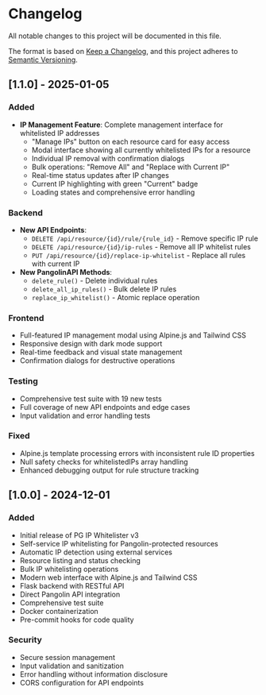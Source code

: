 # Changelog

All notable changes to this project will be documented in this file.

The format is based on [Keep a Changelog](https://keepachangelog.com/en/1.0.0/),
and this project adheres to [Semantic Versioning](https://semver.org/spec/v2.0.0.html).

## [1.1.0] - 2025-01-05

### Added
- **IP Management Feature**: Complete management interface for whitelisted IP addresses
  - "Manage IPs" button on each resource card for easy access
  - Modal interface showing all currently whitelisted IPs for a resource
  - Individual IP removal with confirmation dialogs
  - Bulk operations: "Remove All" and "Replace with Current IP" 
  - Real-time status updates after IP changes
  - Current IP highlighting with green "Current" badge
  - Loading states and comprehensive error handling

### Backend
- **New API Endpoints**:
  - `DELETE /api/resource/{id}/rule/{rule_id}` - Remove specific IP rule
  - `DELETE /api/resource/{id}/ip-rules` - Remove all IP whitelist rules
  - `PUT /api/resource/{id}/replace-ip-whitelist` - Replace all rules with current IP
- **New PangolinAPI Methods**:
  - `delete_rule()` - Delete individual rules
  - `delete_all_ip_rules()` - Bulk delete IP rules
  - `replace_ip_whitelist()` - Atomic replace operation

### Frontend  
- Full-featured IP management modal using Alpine.js and Tailwind CSS
- Responsive design with dark mode support
- Real-time feedback and visual state management
- Confirmation dialogs for destructive operations

### Testing
- Comprehensive test suite with 19 new tests
- Full coverage of new API endpoints and edge cases
- Input validation and error handling tests

### Fixed
- Alpine.js template processing errors with inconsistent rule ID properties
- Null safety checks for whitelistedIPs array handling
- Enhanced debugging output for rule structure tracking

## [1.0.0] - 2024-12-01

### Added
- Initial release of PG IP Whitelister v3
- Self-service IP whitelisting for Pangolin-protected resources
- Automatic IP detection using external services
- Resource listing and status checking
- Bulk IP whitelisting operations
- Modern web interface with Alpine.js and Tailwind CSS
- Flask backend with RESTful API
- Direct Pangolin API integration
- Comprehensive test suite
- Docker containerization
- Pre-commit hooks for code quality

### Security
- Secure session management
- Input validation and sanitization
- Error handling without information disclosure
- CORS configuration for API endpoints

